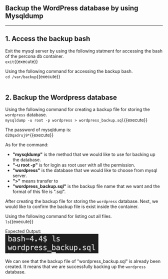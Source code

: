 ## **Backup the WordPress database by using Mysqldump**
---
## 1. Access the backup bash
Exit the mysql server by using the following statment for accessing the bash of the percona db container.
<br>
`exit`{{execute}}

Using the following command for accessing the backup bash.
<br>
`cd /var/backup`{{execute}}
<br></br>

## 2. Backup the Wordpress database
Using the following command for creating a backup file for storing the `wordpress` database.
<br>
`mysqldump -u root -p wordpress > wordpress_backup.sql`{{execute}}

The password of mysqldump is:
<br>
`d2Oqadruj9*`{{execute}}

As for the command:
<ul>
    <li>
        <b>"mysqldump"</b> is the method that we would like to use for backing up the database.
    </li>
    <li>
        <b>"-u root -p"</b> is for login as root user with all the permission.
    </li>
    <li>
        <b>"wordpress"</b> is the database that we would like to choose from mysql server.</b> 
    </li>
    <li>
        <b>">"</b> means transfer to 
    </li>
    <li>
        <b>"wordpress_backup.sql"</b> is the backup file name that we want and the format of this file is ".sql".
    </li>
</ul>

After creating the backup file for storing the `wordpress` database. Next, we would like to confirm the backup file is exist inside the container.

Using the following command for listing out all files.
<br>
`ls`{{execute}}

Expected Output:
<br>
![Image](./assets/checkExist.png)

We can see that the backup file of "wordpress_backup.sql" is already been created. It means that we are successfully backing up the `wordpress` database.